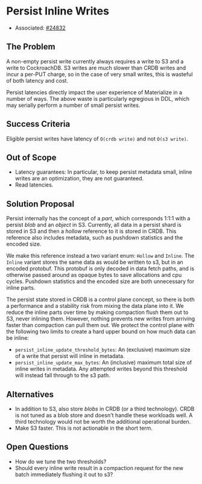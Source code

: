 # Persist Inline Writes

- Associated: [#24832](https://github.com/MaterializeInc/materialize/pull/24832)

## The Problem

A non-empty persist write currently always requires a write to S3 and a write to
CockroachDB. S3 writes are much slower than CRDB writes and incur a per-PUT
charge, so in the case of very small writes, this is wasteful of both latency
and cost.

Persist latencies directly impact the user experience of Materialize in a number
of ways. The above waste is particularly egregious in DDL, which may serially
perform a number of small persist writes.

## Success Criteria

Eligible persist writes have latency of `O(crdb write)` and not `O(s3 write)`.

## Out of Scope

- Latency guarantees: In particular, to keep persist metadata small, inline
  writes are an optimization, they are not guaranteed.
- Read latencies.

## Solution Proposal

Persist internally has the concept of a _part_, which corresponds 1:1:1 with a
persist _blob_ and an _object_ in S3. Currently, all data in a persist shard is
stored in S3 and then a _hollow_ reference to it is stored in CRDB. This
reference also includes metadata, such as pushdown statistics and the encoded
size.

We make this reference instead a two variant enum: `Hollow` and `Inline`. The
`Inline` variant stores the same data as would be written to s3, but in an
encoded protobuf. This protobuf is only decoded in data fetch paths, and is
otherwise passed around as opaque bytes to save allocations and cpu cycles.
Pushdown statistics and the encoded size are both unnecessary for inline parts.

The persist state stored in CRDB is a control plane concept, so there is both a
performance and a stability risk from mixing the data plane into it. We reduce
the inline parts over time by making compaction flush them out to S3, never
inlining them. However, nothing prevents new writes from arriving faster than
compaction can pull them out. We protect the control plane with the following
two limits to create a hard upper bound on how much data can be inline:

- `persist_inline_update_threshold_bytes`: An (exclusive) maximum size of a
  write that persist will inline in metadata.
- `persist_inline_update_max_bytes`: An (inclusive) maximum total size of inline
  writes in metadata. Any attempted writes beyond this threshold will instead
  fall through to the s3 path.

## Alternatives

- In addition to S3, also store _blobs_ in CRDB (or a third technology). CRDB is
  not tuned as a blob store and doesn't handle these workloads well. A third
  technology would not be worth the additional operational burden.
- Make S3 faster. This is not actionable in the short term.

## Open Questions

- How do we tune the two thresholds?
- Should every inline write result in a compaction request for the new batch
  immediately flushing it out to s3?
